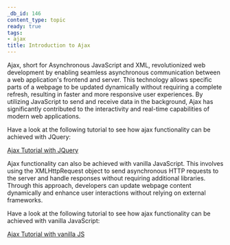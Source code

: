 ```yaml
---
_db_id: 146
content_type: topic
ready: true
tags:
- ajax
title: Introduction to Ajax
---
```


Ajax, short for Asynchronous JavaScript and XML, revolutionized web development by enabling seamless asynchronous communication between a web application's frontend and server. This technology allows specific parts of a webpage to be updated dynamically without requiring a complete refresh, resulting in faster and more responsive user experiences. By utilizing JavaScript to send and receive data in the background, Ajax has significantly contributed to the interactivity and real-time capabilities of modern web applications.

Have a look at the following tutorial to see how ajax functionality can be achieved with JQuery:

[Ajax Tutorial with JQuery](https://www.codementor.io/sheena/ajax-tutorial-web-development-du107rzaq?referral=sheena-kvo1e6ewh)

Ajax functionality can also be achieved with vanilla JavaScript. This involves using the XMLHttpRequest object to send asynchronous HTTP requests to the server and handle responses without requiring additional libraries. Through this approach, developers can update webpage content dynamically and enhance user interactions without relying on external frameworks.

Have a look at the following tutorial to see how ajax functionality can be achieved with vanilla JavaScript:

[Ajax Tutorial with vanilla JS](https://developer.mozilla.org/en-US/docs/Web/Guide/AJAX)